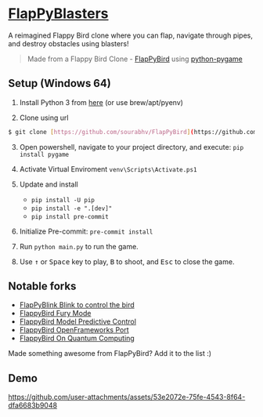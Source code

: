 [FlapPyBlasters](https://github.com/tee-rex-byte/FlapPyBlasters)
===============

A reimagined Flappy Bird clone where you can flap, navigate through pipes, and destroy obstacles using blasters!

> Made from a Flappy Bird Clone - [FlapPyBird](https://github.com/sourabhv/FlapPyBird) using [python-pygame][pygame]


[pygame]: http://www.pygame.org


Setup (Windows 64)
---------------------------

1. Install Python 3 from [here](https://www.python.org/download/releases/) (or use brew/apt/pyenv)

2. Clone using url
```bash
$ git clone [https://github.com/sourabhv/FlapPyBird](https://github.com/tee-rex-byte/FlapPyBlasters.git)
```

3. Open powershell, navigate to your project directory, and execute: `pip install pygame`

4. Activate Virtual Enviroment `venv\Scripts\Activate.ps1`

5. Update and install
   - `pip install -U pip`
   - `pip install -e ".[dev]"`
   - `pip install pre-commit`

6. Initialize Pre-commit: `pre-commit install`

7. Run `python main.py` to run the game.

8. Use <kbd>&uarr;</kbd> or <kbd>Space</kbd> key to play, <kbd>B</kbd> to shoot, and <kbd>Esc</kbd> to close the game.


Notable forks
-------------
- [FlapPyBlink Blink to control the bird](https://github.com/sero583/FlappyBlink)
- [FlappyBird Fury Mode](https://github.com/Cc618/FlapPyBird)
- [FlappyBird Model Predictive Control](https://github.com/philzook58/FlapPyBird-MPC)
- [FlappyBird OpenFrameworks Port](https://github.com/TheLogicMaster/ofFlappyBird)
- [FlappyBird On Quantum Computing](https://github.com/WingCode/QuFlapPyBird)

Made something awesome from FlapPyBird? Add it to the list :)


Demo
----------



https://github.com/user-attachments/assets/53e2072e-75fe-4543-8f64-dfa6683b9048






